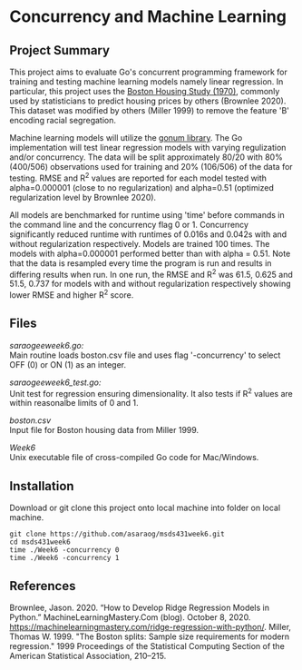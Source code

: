 # Concurrency and Machine Learning

## Project Summary

This project aims to evaluate Go's concurrent programming framework for training and testing machine learning models namely linear regression. In particular, this project uses the [Boston Housing Study (1970)](http://lib.stat.cmu.edu/datasets/boston), commonly used by statisticians to predict housing prices by others (Brownlee 2020). This dataset was modified by others (Miller 1999) to remove the feature 'B' encoding racial segregation.

Machine learning models will utilize the [gonum library](https://pkg.go.dev/gonum.org/v1/gonum). The Go implementation will test linear regression models with varying regulization and/or concurrency. The data will be split approximately 80/20 with 80% (400/506) observations used for training and 20% (106/506) of the data for testing. RMSE and R<sup>2</sup> values are reported for each model tested with alpha=0.000001 (close to no regularization) and alpha=0.51 (optimized regularization level by Brownlee 2020).

All models are benchmarked for runtime using 'time' before commands in the command line and the concurrency flag 0 or 1. Concurrency significantly reduced runtime with runtimes of 0.016s and 0.042s with and without regularization respectively. Models are trained 100 times. The models with alpha=0.000001 performed better than with alpha = 0.51. Note that the data is resampled every time the program is run and results in differing results when run. In one run, the RMSE and R<sup>2</sup> was 61.5, 0.625 and 51.5, 0.737 for models with and without regularization respectively showing lower RMSE and higher R<sup>2</sup> score. 


## Files

*saraogeeweek6.go:* \
Main routine loads boston.csv file and uses flag '-concurrency' to select OFF (0) or ON (1) as an integer.

*saraogeeweek6_test.go:* \
Unit test for regression ensuring dimensionality. It also tests if R<sup>2</sup> values are within reasonalbe limits of 0 and 1.

*boston.csv* \
Input file for Boston housing data from Miller 1999.

*Week6* \
Unix executable file of cross-compiled Go code for Mac/Windows. 


## Installation

Download or git clone this project onto local machine into folder on local machine.
```
git clone https://github.com/asaraog/msds431week6.git
cd msds431week6
time ./Week6 -concurrency 0
time ./Week6 -concurrency 1

```


## References

Brownlee, Jason. 2020. “How to Develop Ridge Regression Models in Python.” MachineLearningMastery.Com (blog). October 8, 2020. https://machinelearningmastery.com/ridge-regression-with-python/.
Miller, Thomas W. 1999. "The Boston splits: Sample size requirements for modern regression." 1999 Proceedings of the Statistical Computing Section of the American Statistical Association, 210–215.

